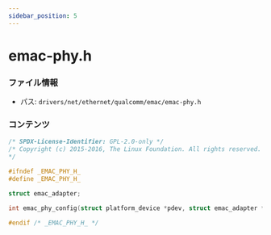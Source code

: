 ```yaml
---
sidebar_position: 5
---
```

# emac-phy.h

### ファイル情報

- パス: `drivers/net/ethernet/qualcomm/emac/emac-phy.h`

### コンテンツ

```h
/* SPDX-License-Identifier: GPL-2.0-only */
/* Copyright (c) 2015-2016, The Linux Foundation. All rights reserved.
*/

#ifndef _EMAC_PHY_H_
#define _EMAC_PHY_H_

struct emac_adapter;

int emac_phy_config(struct platform_device *pdev, struct emac_adapter *adpt);

#endif /* _EMAC_PHY_H_ */

```
